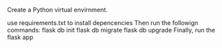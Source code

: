 Create a Python virtual envirnment.

use requirements.txt to install depencencies
Then run the followign commands:
flask db init
flask db migrate 
flask db upgrade
Finally,
run the flask app
